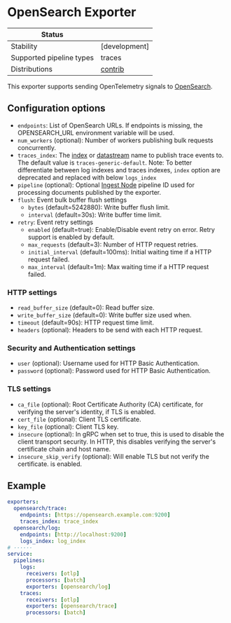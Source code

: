 # OpenSearch Exporter

| Status                   |               |
| ------------------------ |---------------|
| Stability                | [development] |
| Supported pipeline types | traces        |
| Distributions            | [contrib]     |

This exporter supports sending OpenTelemetry signals to [OpenSearch](https://www.opensearch.org).

## Configuration options

- `endpoints`: List of OpenSearch URLs. If endpoints is missing, the
  OPENSEARCH_URL environment variable will be used.
- `num_workers` (optional): Number of workers publishing bulk requests concurrently.
- `traces_index`: The
  [index](https://opensearch.org/docs/latest/opensearch/index-data/)
  or [datastream](https://opensearch.org/docs/latest/opensearch/data-streams/)
  name to publish trace events to. The default value is `traces-generic-default`. Note: To better differentiate between log indexes and traces indexes, `index` option are deprecated and replaced with below `logs_index`
- `pipeline` (optional): Optional [Ingest Node](https://opensearch.org/docs/latest/api-reference/ingest-apis/create-update-ingest/)
  pipeline ID used for processing documents published by the exporter.
- `flush`: Event bulk buffer flush settings
  - `bytes` (default=5242880): Write buffer flush limit.
  - `interval` (default=30s): Write buffer time limit.
- `retry`: Event retry settings
  - `enabled` (default=true): Enable/Disable event retry on error. Retry
    support is enabled by default.
  - `max_requests` (default=3): Number of HTTP request retries.
  - `initial_interval` (default=100ms): Initial waiting time if a HTTP request failed.
  - `max_interval` (default=1m): Max waiting time if a HTTP request failed.
<!-- Commented out until actually supported by the exporter.
- `mapping`: Events are encoded to JSON. The `mapping` allows users to
  configure additional mapping rules.
  - `dedup` (default=true): Try to find and remove duplicate fields/attributes
    from events before publishing to OpenSearch. Some structured logging
    libraries can produce duplicate fields (for example zap). OpenSearch
    will reject documents that have duplicate fields.
  - `dedot` (default=true): When enabled attributes with `.` will be split into
    proper json objects.
-->
### HTTP settings

- `read_buffer_size` (default=0): Read buffer size.
- `write_buffer_size` (default=0): Write buffer size used when.
- `timeout` (default=90s): HTTP request time limit.
- `headers` (optional): Headers to be send with each HTTP request.

### Security and Authentication settings

- `user` (optional): Username used for HTTP Basic Authentication.
- `password` (optional): Password used for HTTP Basic Authentication.

### TLS settings
- `ca_file` (optional): Root Certificate Authority (CA) certificate, for
  verifying the server's identity, if TLS is enabled.
- `cert_file` (optional): Client TLS certificate.
- `key_file` (optional): Client TLS key.
- `insecure` (optional): In gRPC when set to true, this is used to disable the client transport security. In HTTP, this disables verifying the server's certificate chain and host name.
- `insecure_skip_verify` (optional): Will enable TLS but not verify the certificate.
  is enabled.

## Example

```yaml
exporters:
  opensearch/trace:
    endpoints: [https://opensearch.example.com:9200]
    traces_index: trace_index
  opensearch/log:
    endpoints: [http://localhost:9200]
    logs_index: log_index
# ······
service:
  pipelines:
    logs:
      receivers: [otlp]
      processors: [batch]
      exporters: [opensearch/log]
    traces:
      receivers: [otlp]
      exporters: [opensearch/trace]
      processors: [batch]
```
[beta]:https://github.com/open-telemetry/opentelemetry-collector#beta
[contrib]:https://github.com/open-telemetry/opentelemetry-collector-releases/tree/main/distributions/otelcol-contrib